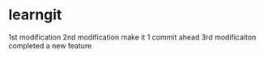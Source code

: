 # learngit
1st modification
2nd modification
make it 1 commit ahead
3rd modificaiton
completed a new feature


